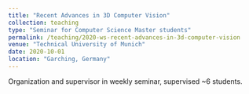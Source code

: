```yaml
---
title: "Recent Advances in 3D Computer Vision"
collection: teaching
type: "Seminar for Computer Science Master students"
permalink: /teaching/2020-ws-recent-advances-in-3d-computer-vision
venue: "Technical University of Munich"
date: 2020-10-01
location: "Garching, Germany"
---
```


Organization and supervisor in weekly seminar, supervised ~6 students.
